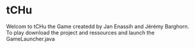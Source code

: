 # tCHu
Welcom to tCHu the Game createdd by Jan Enassih and Jérémy Barghorn.
To play download the project and ressources and launch the GameLauncher.java
